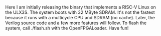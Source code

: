 Here I am initially releasing the binary that implements a RISC-V Linux on the ULX3S. 
The system boots with 32 MByte SDRAM. It's not the fastest because it runs with a 
multicycle CPU and SDRAM (no cache). Later, the Verilog source code and a few more features will follow. 
To flash the system, call ./flash.sh with the OpenFPGALoader. Have fun!
